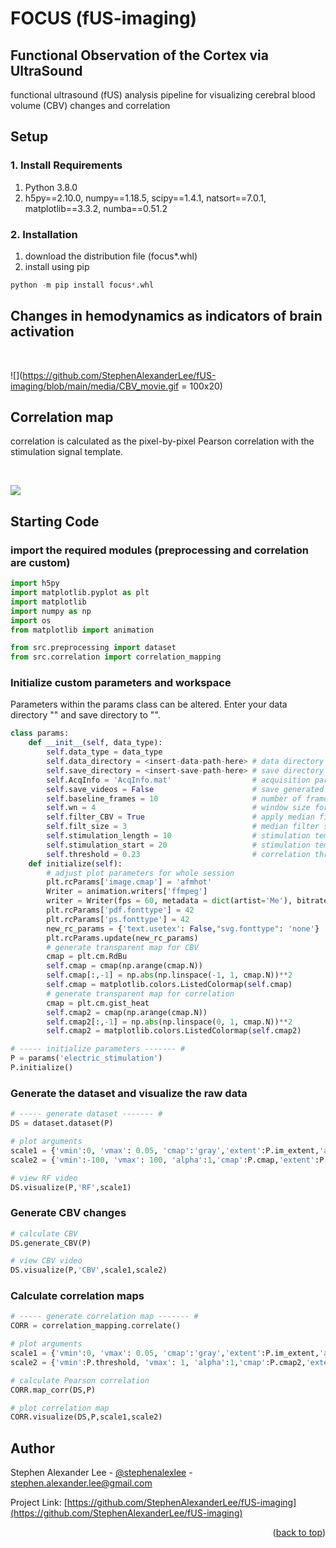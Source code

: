 # FOCUS (fUS-imaging)
## Functional Observation of the Cortex via UltraSound
functional ultrasound (fUS) analysis pipeline for visualizing cerebral blood volume (CBV) changes and correlation

## Setup
### 1. Install Requirements
1. Python 3.8.0
2. h5py==2.10.0,
  numpy==1.18.5,
  scipy==1.4.1,
  natsort==7.0.1,
  matplotlib==3.3.2,
  numba==0.51.2

### 2. Installation
1. download the distribution file (focus*.whl)
2. install using pip
```python
python -m pip install focus*.whl
```

## Changes in hemodynamics as indicators of brain activation

<br>

![](https://github.com/StephenAlexanderLee/fUS-imaging/blob/main/media/CBV_movie.gif = 100x20)

## Correlation map
correlation is calculated as the pixel-by-pixel Pearson correlation with the stimulation signal template.

<br>

![](https://github.com/StephenAlexanderLee/fUS-imaging/blob/main/media/correlation.svg)


## Starting Code
### import the required modules (preprocessing and correlation are custom)
```python
import h5py
import matplotlib.pyplot as plt
import matplotlib
import numpy as np
import os
from matplotlib import animation

from src.preprocessing import dataset
from src.correlation import correlation_mapping
```

### Initialize custom parameters and workspace
Parameters within the params class can be altered. Enter your data directory "<insert-data-path-here>" and save directory to "<inter-save-path-here>".
<br>

```python
class params:
    def __init__(self, data_type):
        self.data_type = data_type
        self.data_directory = <insert-data-path-here> # data directory
        self.save_directory = <insert-save-path-here> # save directory
        self.AcqInfo = 'AcqInfo.mat'                  # acquisition parameters
        self.save_videos = False                      # save generated videos
        self.baseline_frames = 10                     # number of frames for baseline CBV calc
        self.wn = 4                                   # window size for RF moving temporal average
        self.filter_CBV = True                        # apply median filter to CBV
        self.filt_size = 3                            # median filter size [CBV and correlation]
        self.stimulation_length = 10                  # stimulation template duration
        self.stimulation_start = 20                   # stimulation template start
        self.threshold = 0.23                         # correlation threshold
    def initialize(self):
        # adjust plot parameters for whole session
        plt.rcParams['image.cmap'] = 'afmhot'
        Writer = animation.writers['ffmpeg']
        writer = Writer(fps = 60, metadata = dict(artist='Me'), bitrate = 1800)
        plt.rcParams['pdf.fonttype'] = 42
        plt.rcParams['ps.fonttype'] = 42
        new_rc_params = {'text.usetex': False,"svg.fonttype": 'none'}
        plt.rcParams.update(new_rc_params)
        # generate transparent map for CBV
        cmap = plt.cm.RdBu
        self.cmap = cmap(np.arange(cmap.N))
        self.cmap[:,-1] = np.abs(np.linspace(-1, 1, cmap.N))**2
        self.cmap = matplotlib.colors.ListedColormap(self.cmap)
        # generate transparent map for correlation
        cmap = plt.cm.gist_heat
        self.cmap2 = cmap(np.arange(cmap.N))
        self.cmap2[:,-1] = np.abs(np.linspace(0, 1, cmap.N))**2
        self.cmap2 = matplotlib.colors.ListedColormap(self.cmap2)

# ----- initialize parameters ------- #
P = params('electric_stimulation')
P.initialize()
```

### Generate the dataset and visualize the raw data
```python
# ----- generate dataset ------- #
DS = dataset.dataset(P)

# plot arguments
scale1 = {'vmin':0, 'vmax': 0.05, 'cmap':'gray','extent':P.im_extent,'aspect':'auto', 'origin':'lower'}
scale2 = {'vmin':-100, 'vmax': 100, 'alpha':1,'cmap':P.cmap,'extent':P.im_extent,'aspect':'auto', 'origin':'lower'}

# view RF video
DS.visualize(P,'RF',scale1)
```

### Generate CBV changes
```python
# calculate CBV
DS.generate_CBV(P)

# view CBV video
DS.visualize(P,'CBV',scale1,scale2)
```

### Calculate correlation maps
```python
# ----- generate correlation map ------- #
CORR = correlation_mapping.correlate()

# plot arguments
scale1 = {'vmin':0, 'vmax': 0.05, 'cmap':'gray','extent':P.im_extent,'aspect':'auto', 'origin':'lower'}
scale2 = {'vmin':P.threshold, 'vmax': 1, 'alpha':1,'cmap':P.cmap2,'extent':P.im_extent,'aspect':'auto', 'origin':'lower'}

# calculate Pearson correlation
CORR.map_corr(DS,P)

# plot correlation map
CORR.visualize(DS,P,scale1,scale2)
```

<!-- CONTACT -->
## Author

Stephen Alexander Lee - [@stephenalexlee](https://twitter.com/stephenalexlee) - stephen.alexander.lee@gmail.com

Project Link: [https://github.com/StephenAlexanderLee/fUS-imaging](https://github.com/StephenAlexanderLee/fUS-imaging)

<p align="right">(<a href="#top">back to top</a>)</p>
